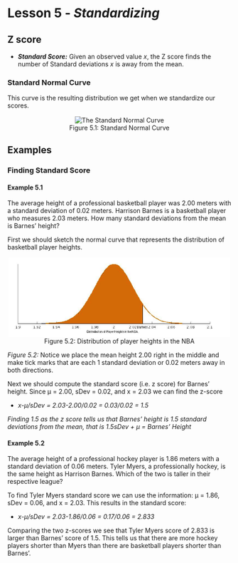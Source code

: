 # Lesson 5 - _Standardizing_

## Z score
- **_Standard Score:_** Given an observed value _x_, the Z score finds the number of Standard 
deviations _x_ is away from the mean.

### Standard Normal Curve

This curve is the resulting distribution we get when we standardize our scores.

<p align="center">
    <img align="center" alt="The Standard Normal Curve" src=http://www.oswego.edu/~srp/stats/images/z.gif><br/>
Figure 5.1: Standard Normal Curve
</p>

## Examples
### Finding Standard Score
#### Example 5.1 
The average height of a professional basketball player was 2.00 meters with a
standard deviation of 0.02 meters. Harrison Barnes is a basketball player who measures 2.03
meters. How many standard deviations from the mean is Barnes’ height?

First we should sketch the normal curve that represents the distribution of basketball player
heights.

<p align="center">
    <img align="center" width=500 alt="NBA" src=../Images/05NBA.PNG><br/>
Figure 5.2: Distribution of player heights in the NBA
</p>

_Figure 5.2:_ Notice we place the mean height 2.00 right in the middle and make tick marks that
are each 1 standard deviation or 0.02 meters away in both directions.

Next we should compute the standard score (i.e. z score) for Barnes’ height. Since μ = 2.00,
sDev = 0.02, and x = 2.03 we can find the z-score

- _x-μ/sDev = 2.03-2.00/0.02 = 0.03/0.02 = 1.5_

_Finding 1.5 as the z score tells us that Barnes’ height is 1.5 standard deviations from the mean, 
that is 1.5sDev + μ = Barnes’ Height_

#### Example 5.2
The average height of a professional hockey player is 1.86 meters with a
standard deviation of 0.06 meters. Tyler Myers, a professionally hockey, is the same height as
Harrison Barnes. Which of the two is taller in their respective league?

To find Tyler Myers standard score we can use the information: μ = 1.86, sDev = 0.06, and
x = 2.03. This results in the standard score:

- _x-μ/sDev = 2.03-1.86/0.06 = 0.17/0.06 = 2.833_

Comparing the two z-scores we see that Tyler Myers score of 2.833 is larger than Barnes’ score of
1.5. This tells us that there are more hockey players shorter than Myers than there are basketball
players shorter than Barnes’.
